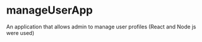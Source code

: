 # manageUserApp
An application that allows admin to manage user profiles (React and Node js were used)
